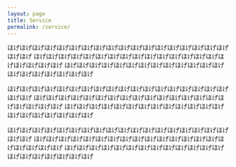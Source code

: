 ```yaml
---
layout: page
title: Service
permalink: /service/
---
```


ほげほげほげほげほげほげほげほげほげほげほげほげほげほげほげほげほげほげほげほげ
ほげほげほげほげほげほげほげほげほげほげほげほげほげほげほげほげほげほげほげほげ
ほげほげほげほげほげほげほげほげほげほげほげほげほげほげほげほげほげほげほげほげ

ほげほげほげほげほげほげほげほげほげほげほげほげほげほげほげほげほげほげほげほげ
ほげほげほげほげほげほげほげほげほげほげほげほげほげほげほげほげほげほげほげほげ
ほげほげほげほげほげほげほげほげほげほげほげほげほげほげほげほげほげほげほげほげ

ほげほげほげほげほげほげほげほげほげほげほげほげほげほげほげほげほげほげほげほげ
ほげほげほげほげほげほげほげほげほげほげほげほげほげほげほげほげほげほげほげほげ
ほげほげほげほげほげほげほげほげほげほげほげほげほげほげほげほげほげほげほげほげ
